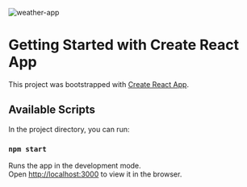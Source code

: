 ![weather-app](https://user-images.githubusercontent.com/48281624/156560121-2f7cc143-3bb8-45e7-95c2-4c8226bc911e.png)

# Getting Started with Create React App

This project was bootstrapped with [Create React App](https://github.com/facebook/create-react-app).

## Available Scripts

In the project directory, you can run:

### `npm start`

Runs the app in the development mode.\
Open [http://localhost:3000](http://localhost:3000) to view it in the browser.




